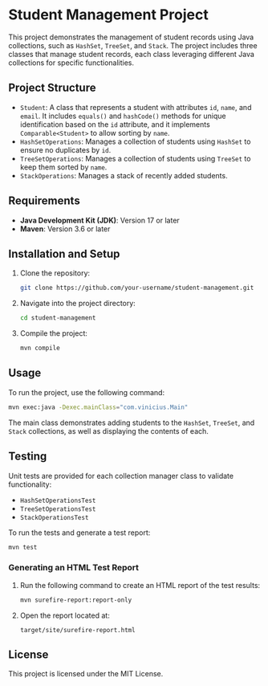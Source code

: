 
# Student Management Project

This project demonstrates the management of student records using Java collections, such as `HashSet`, `TreeSet`, and `Stack`. The project includes three classes that manage student records, each class leveraging different Java collections for specific functionalities.

## Project Structure

- `Student`: A class that represents a student with attributes `id`, `name`, and `email`. It includes `equals()` and `hashCode()` methods for unique identification based on the `id` attribute, and it implements `Comparable<Student>` to allow sorting by `name`.
- `HashSetOperations`: Manages a collection of students using `HashSet` to ensure no duplicates by `id`.
- `TreeSetOperations`: Manages a collection of students using `TreeSet` to keep them sorted by `name`.
- `StackOperations`: Manages a stack of recently added students.

## Requirements

- **Java Development Kit (JDK)**: Version 17 or later
- **Maven**: Version 3.6 or later

## Installation and Setup

1. Clone the repository:
   ```bash
   git clone https://github.com/your-username/student-management.git
   ```
2. Navigate into the project directory:
   ```bash
   cd student-management
   ```
3. Compile the project:
   ```bash
   mvn compile
   ```

## Usage

To run the project, use the following command:
```bash
mvn exec:java -Dexec.mainClass="com.vinicius.Main"
```

The main class demonstrates adding students to the `HashSet`, `TreeSet`, and `Stack` collections, as well as displaying the contents of each.

## Testing

Unit tests are provided for each collection manager class to validate functionality:
- `HashSetOperationsTest`
- `TreeSetOperationsTest`
- `StackOperationsTest`

To run the tests and generate a test report:
```bash
mvn test
```

### Generating an HTML Test Report

1. Run the following command to create an HTML report of the test results:
   ```bash
   mvn surefire-report:report-only
   ```
2. Open the report located at:
   ```
   target/site/surefire-report.html
   ```

## License

This project is licensed under the MIT License.
